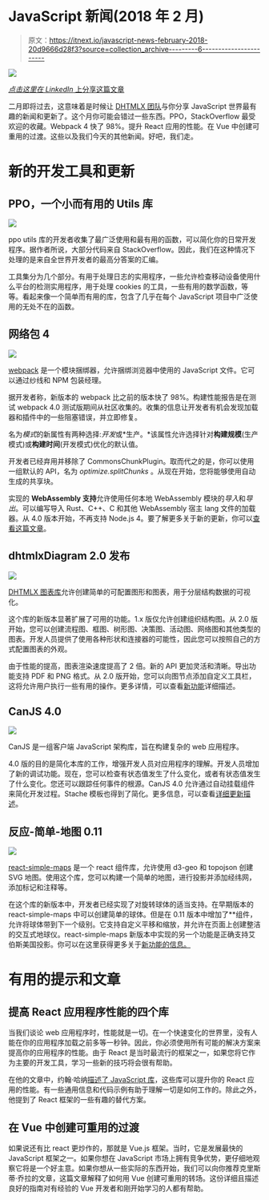 # JavaScript 新闻(2018 年 2 月)

> 原文：<https://itnext.io/javascript-news-february-2018-20d9666d28f3?source=collection_archive---------6----------------------->

![](img/a22919b25a803eb9bb58a53aee49a942.png)

[*点击这里在 LinkedIn* 上分享这篇文章](https://www.linkedin.com/cws/share?url=https%3A%2F%2Fitnext.io%2Fjavascript-news-february-2018–20d9666d28f3)

二月即将过去，这意味着是时候让 [DHTMLX 团队](https://dhtmlx.com/)与你分享 JavaScript 世界最有趣的新闻和更新了。这个月你可能会错过一些东西。PPO，StackOverflow 最受欢迎的收藏。Webpack 4 快了 98%。提升 React 应用的性能。在 Vue 中创建可重用的过渡。这些以及我们今天的其他新闻。好吧，我们走。

# 新的开发工具和更新

## PPO，一个小而有用的 Utils 库

![](img/2df07154c7f6869dd0a02c7d0d9464ff.png)

ppo utils 库的开发者收集了最广泛使用和最有用的函数，可以简化你的日常开发程序。据作者所说，大部分代码来自 StackOverflow。因此，我们在这种情况下处理的是来自全世界开发者的最高分答案的汇编。

工具集分为几个部分。有用于处理日志的实用程序，一些允许检查移动设备使用什么平台的检测实用程序，用于处理 cookies 的工具，一些有用的数学函数，等等。看起来像一个简单而有用的库，包含了几乎在每个 JavaScript 项目中广泛使用的无处不在的函数。

## 网络包 4

![](img/743af7603364f6057aba4b32c4e5e2b1.png)

[webpack](https://webpack.js.org/) 是一个模块捆绑器，允许捆绑浏览器中使用的 JavaScript 文件。它可以通过纱线和 NPM 包装经理。

据开发者称，新版本的 webpack 比之前的版本快了 98%。构建性能报告是在测试 webpack 4.0 测试版期间从社区收集的。收集的信息让开发者有机会发现加载器和插件中的一些阻塞错误，并立即修复。

名为*模式*的新属性有两种选择:*开发*或*生产。*该属性允许选择针对**构建规模**(生产模式)或**构建时间**(开发模式)优化的默认值。

开发者已经弃用并移除了 CommonsChunkPlugin。取而代之的是，你可以使用一组默认的 API，名为 *optimize.splitChunks* 。从现在开始，您将能够使用自动生成的共享块。

实现的 **WebAssembly 支持**允许使用任何本地 WebAssembly 模块的*导入*和*导出*。可以编写导入 Rust、C++、C 和其他 WebAssembly 宿主 lang 文件的加载器。从 4.0 版本开始，不再支持 Node.js 4。要了解更多关于新的更新，你可以[查看这篇文章](https://medium.com/webpack/webpack-4-released-today-6cdb994702d4)。

## dhtmlxDiagram 2.0 发布

![](img/9c3b36176f6ecac22d6dca490ae0096c.png)

[DHTMLX 图表库](https://dhtmlx.com/docs/products/dhtmlxDiagram/)允许创建简单的可配置图形和图表，用于分层结构数据的可视化。

这个库的新版本显著扩展了可用的功能。1.x 版仅允许创建组织结构图。从 2.0 版开始，您可以创建流程图、框图、树形图、决策图、活动图、网络图和其他类型的图表。开发人员提供了使用各种形状和连接器的可能性，因此您可以按照自己的方式配置图表的外观。

由于性能的提高，图表渲染速度提高了 2 倍。新的 API 更加灵活和清晰。导出功能支持 PDF 和 PNG 格式。从 2.0 版开始，您可以向图节点添加自定义工具栏，这将允许用户执行一些有用的操作。更多详情，可以查看[新功能](https://dhtmlx.com/blog/meet-major-update-of-dhtmlxdiagram-version-2-0/)详细描述。

## CanJS 4.0

![](img/02ffcfddd73a0984fb2ffee725d45582.png)

CanJS 是一组客户端 JavaScript 架构库，旨在构建复杂的 web 应用程序。

4.0 版的目的是简化本库的工作，增强开发人员对应用程序的理解。开发人员增加了新的调试功能。现在，您可以检查有状态值发生了什么变化，或者有状态值发生了什么变化。您还可以跟踪任何事件的根源。CanJS 4.0 允许通过自动挂载组件来简化开发过程。Stache 模板也得到了简化。更多信息，可以查看[详细更新描述](https://www.bitovi.com/blog/canjs-4.0)。

## 反应-简单-地图 0.11

![](img/c5d61f68fef4cf845ab74cd85d0b1242.png)

[react-simple-maps](https://www.react-simple-maps.io/) 是一个 react 组件库，允许使用 d3-geo 和 topojson 创建 SVG 地图。使用这个库，您可以构建一个简单的地图，进行投影并添加经纬网，添加标记和注释等。

在这个库的新版本中，开发者已经实现了对旋转球体的适当支持。在早期版本的 react-simple-maps 中可以创建简单的球体。但是在 0.11 版本中增加了*<zoomablelobe/>*组件，允许将球体带到下一个级别。它支持自定义平移和缩放，并允许在页面上创建整洁的交互式地球仪。react-simple-maps 新版本中实现的另一个功能是正确支持艾伯斯美国投影。你可以在这里获得更多关于[新功能的信息。](https://medium.com/@zimrick/new-globe-and-albers-usa-support-in-react-simple-maps-v-0-11-9acd2957734d)

# 有用的提示和文章

## 提高 React 应用程序性能的四个库

当我们谈论 web 应用程序时，性能就是一切。在一个快速变化的世界里，没有人能在你的应用程序加载之前多等一秒钟。因此，你必须使用所有可能的解决方案来提高你的应用程序的性能。由于 React 是当时最流行的框架之一，如果您将它作为主要的开发工具，学习一些新的技巧将会很有帮助。

在他的文章中，约翰·哈纳[描述了 JavaScript 库](https://javascriptreport.com/four-libraries-to-improve-the-performance-of-your-react-app/)，这些库可以提升你的 React 应用的性能。有一些通用信息和代码示例有助于理解一切是如何工作的。除此之外，他提到了 React 框架的一些有趣的替代方案。

## 在 Vue 中创建可重用的过渡

如果说还有比 react 更炒作的，那就是 Vue.js 框架。当时，它是发展最快的 JavaScript 框架之一。如果你想在 JavaScript 市场上拥有竞争优势，更仔细地观察它将是一个好主意。如果你想从一些实际的东西开始，我们可以向你推荐克里斯蒂·乔拉的文章，这篇文章解释了如何用 Vue 创建可重用的转场。这份详细且描述良好的指南对有经验的 Vue 开发者和刚开始学习的人都有帮助。